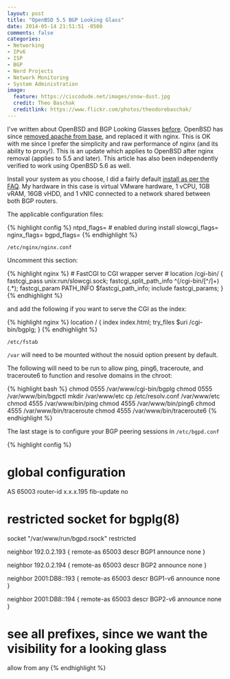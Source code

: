 ```yaml
---
layout: post
title: "OpenBSD 5.5 BGP Looking Glass"
date: 2014-05-14 21:51:51 -0500
comments: false
categories:
- Networking
- IPv6
- ISP
- BGP
- Nerd Projects
- Network Monitoring
- System Administration
image:
  feature: https://ciscodude.net/images/snow-dust.jpg
  credit: Theo Baschak
  creditlink: https://www.flickr.com/photos/theodorebaschak/
---
```

I've written about OpenBSD and BGP Looking Glasses [before](/2013/01/27/building-an-openbsd-bgp-looking-glass/). OpenBSD has since [removed apache from base](http://undeadly.org/cgi?action=article&sid=20140314080734&mode=flat), and replaced it with nginx. This is OK with me since I prefer the simplicity and raw performance of nginx (and its ability to proxy!). This is an update which applies to OpenBSD after nginx removal (applies to 5.5 and later). This article has also been independently verified to work using OpenBSD 5.6 as well.

Install your system as you choose, I did a fairly default [install as per the FAQ](http://www.openbsd.org/faq/faq4.html). My hardware in this case is virtual VMware hardware, 1 vCPU, 1GB vRAM, 16GB vHDD, and 1 vNIC connected to a network shared between both BGP routers.

The applicable configuration files:

{% highlight config %}
ntpd_flags=             # enabled during install
slowcgi_flags=
nginx_flags=
bgpd_flags=
{% endhighlight %}

`/etc/nginx/nginx.conf`

Uncomment this section:

{% highlight nginx %}
        # FastCGI to CGI wrapper server
        #
        location /cgi-bin/ {
            fastcgi_pass   unix:run/slowcgi.sock;
            fastcgi_split_path_info ^(/cgi-bin/[^/]+)(.*);
            fastcgi_param  PATH_INFO $fastcgi_path_info;
            include        fastcgi_params;
        }
{% endhighlight %}

and add the following if you want to serve the CGI as the index:

{% highlight nginx %}
        location / {
                index index.html;
                try_files $uri /cgi-bin/bgplg;
        }
{% endhighlight %}

`/etc/fstab`

`/var` will need to be mounted without the nosuid option present by default.

The following will need to be run to allow ping, ping6, traceroute, and traceroute6 to function and resolve domains in the chroot:

{% highlight bash %}
chmod 0555 /var/www/cgi-bin/bgplg
chmod 0555 /var/www/bin/bgpctl
mkdir /var/www/etc
cp /etc/resolv.conf /var/www/etc
chmod 4555 /var/www/bin/ping
chmod 4555 /var/www/bin/ping6
chmod 4555 /var/www/bin/traceroute
chmod 4555 /var/www/bin/traceroute6
{% endhighlight %}

The last stage is to configure your BGP peering sessions in `/etc/bgpd.conf`

{% highlight config %}
# global configuration
AS 65003
router-id x.x.x.195
fib-update no

# restricted socket for bgplg(8)
socket "/var/www/run/bgpd.rsock" restricted

neighbor 192.0.2.193 {
        remote-as       65003
        descr           BGP1
        announce none
}

neighbor 192.0.2.194 {
        remote-as       65003
        descr           BGP2
        announce none
}

neighbor 2001:DB8::193 {
        remote-as       65003
        descr           BGP1-v6
        announce none
}

neighbor 2001:DB8::194 {
        remote-as       65003
        descr           BGP2-v6
        announce none
}

# see all prefixes, since we want the visibility for a looking glass
allow from any
{% endhighlight %}

